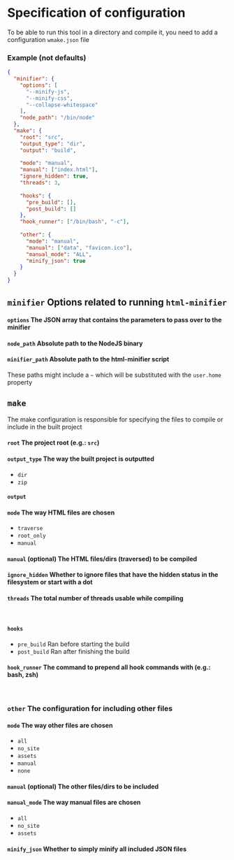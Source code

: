 # Specification of configuration
To be able to run this tool in a directory and compile it, you need to add a configuration ```wmake.json``` file

### Example (not defaults)
```json
{
  "minifier": {
    "options": [
      "--minify-js",
      "--minify-css",
      "--collapse-whitespace"
    ],
    "node_path": "/bin/node"
  },
  "make": {
    "root": "src",
    "output_type": "dir",
    "output": "build",
    
    "mode": "manual",
    "manual": ["index.html"],
    "ignore_hidden": true,
    "threads": 3,
    
    "hooks": {
      "pre_build": [],
      "post_build": []
    },
    "hook_runner": ["/bin/bash", "-c"],
    
    "other": {
      "mode": "manual",
      "manual": ["data", "favicon.ico"],
      "manual_mode": "ALL",
      "minify_json": true
    }
  }
}
```

## ```minifier``` Options related to running ```html-minifier```
#### ```options``` The JSON array that contains the parameters to pass over to the minifier
#### ```node_path``` Absolute path to the NodeJS binary
#### ```minifier_path``` Absolute path to the html-minifier script
These paths might include a ```~``` which will be substituted with the ```user.home``` property

## ```make```
The make configuration is responsible for specifying the files to compile or include in the built project
#### ```root``` The project root (e.g.: ```src```)
#### ```output_type``` The way the built project is outputted
 - ```dir```
 - ```zip```
#### ```output```
#### ```mode``` The way HTML files are chosen
 - ```traverse```
 - ```root_only```
 - ```manual```
#### ```manual``` (optional) The HTML files/dirs (traversed) to be compiled
#### ```ignore_hidden``` Whether to ignore files that have the hidden status in the filesystem or start with a dot
#### ```threads``` The total number of threads usable while compiling

<br>

#### ```hooks```
 - ```pre_build``` Ran before starting the build
 - ```post_build``` Ran after finishing the build
#### ```hook_runner``` The command to prepend all hook commands with (e.g.: bash, zsh)

<br>

### ```other``` The configuration for including other files
#### ```mode``` The way other files are chosen
 - ```all```
 - ```no_site```
 - ```assets```
 - ```manual```
 - ```none```
#### ```manual``` (optional) The other files/dirs to be included
#### ```manual_mode``` The way manual files are chosen
 - ```all```
 - ```no_site```
 - ```assets```
#### ```minify_json``` Whether to simply minify all included JSON files